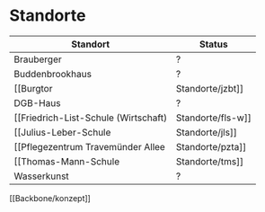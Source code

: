 # Standorte

| Standort                                               | Status          |
|--------------------------------------------------------|-----------------|
| Brauberger                                             | ?               |
| Buddenbrookhaus                                        | ?               |
| [[Burgtor|Standorte/jzbt]]                             | Teilinstalliert |
| DGB-Haus                                               | ?               |
| [[Friedrich-List-Schule (Wirtschaft)|Standorte/fls-w]] | Kontaktaufnahme |
| [[Julius-Leber-Schule|Standorte/jls]]                  | Fertiggestellt  |
| [[Pflegezentrum Travemünder Allee|Standorte/pzta]]     | ?               |
| [[Thomas-Mann-Schule|Standorte/tms]]                   | Kontaktaufnahme |
| Wasserkunst                                            | ?               |

[[Backbone/konzept]]
